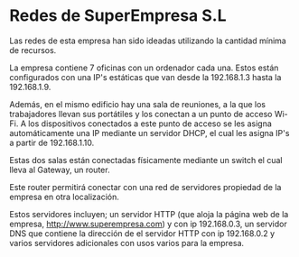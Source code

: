 # Redes de SuperEmpresa S.L

Las redes de esta empresa han sido ideadas utilizando la cantidad mínima de recursos.

La empresa contiene 7 oficinas con un ordenador cada una.
Estos están configurados con una IP's estáticas que van desde la 192.168.1.3 hasta la 192.168.1.9.

Además, en el mismo edificio hay una sala de reuniones, a la que los trabajadores llevan sus portátiles y los conectan a un punto de acceso Wi-Fi.
A los dispositivos conectados a este punto de acceso se les asigna automáticamente una IP mediante
un servidor DHCP, el cual les asigna IP's a partir de 192.168.1.10.

Estas dos salas están conectadas físicamente mediante un switch el cual lleva al Gateway, un router.

Este router permitirá conectar con una red de servidores propiedad de la empresa en otra localización.

Estos servidores incluyen; un servidor HTTP (que aloja la página web de la empresa, <http://www.superempresa.com>) y con ip 192.168.0.3, un servidor DNS que contiene la dirección de el servidor HTTP con ip 192.168.0.2 y varios servidores adicionales con usos varios para la empresa.
